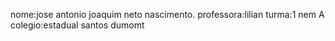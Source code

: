 nome:jose antonio joaquim neto nascimento.
professora:lilian
turma:1 nem A
colegio:estadual santos dumomt
